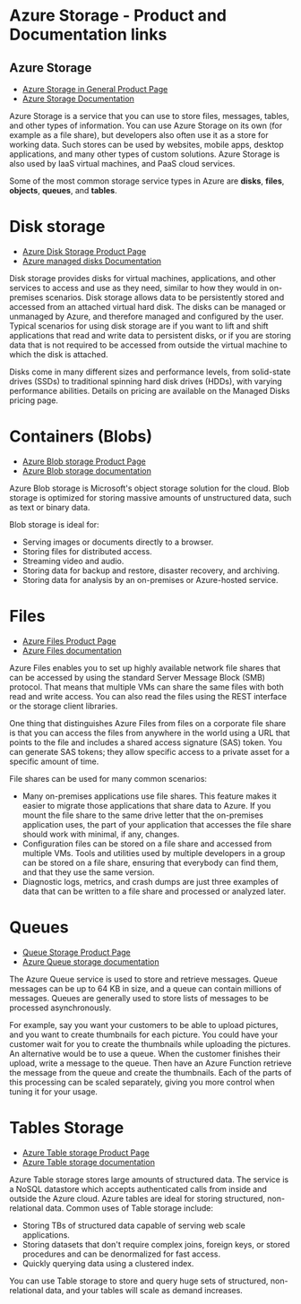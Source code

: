 # Azure Storage - Product and Documentation links


## Azure Storage
* [Azure Storage in General Product Page](https://azure.microsoft.com/en-us/product-categories/storage/)
* [Azure Storage Documentation](https://docs.microsoft.com/en-us/azure/storage/)

Azure Storage is a service that you can use to store files, messages, tables, and other types of information. You can use Azure Storage on its own (for example as a file share), but developers also often use it as a store for working data. Such stores can be used by websites, mobile apps, desktop applications, and many other types of custom solutions. Azure Storage is also used by IaaS virtual machines, and PaaS cloud services.

Some of the most common storage service types in Azure are **disks**, **files**, **objects**, **queues**, and **tables**.

# Disk storage
* [Azure Disk Storage Product Page](https://azure.microsoft.com/en-us/services/storage/disks/)
* [Azure managed disks Documentation](https://docs.microsoft.com/en-us/azure/virtual-machines/windows/managed-disks-overview)

Disk storage provides disks for virtual machines, applications, and other services to access and use as they need, similar to how they would in on-premises scenarios. Disk storage allows data to be persistently stored and accessed from an attached virtual hard disk. The disks can be managed or unmanaged by Azure, and therefore managed and configured by the user. Typical scenarios for using disk storage are if you want to lift and shift applications that read and write data to persistent disks, or if you are storing data that is not required to be accessed from outside the virtual machine to which the disk is attached.

Disks come in many different sizes and performance levels, from solid-state drives (SSDs) to traditional spinning hard disk drives (HDDs), with varying performance abilities. Details on pricing are available on the Managed Disks pricing page.

# Containers (Blobs)
* [Azure Blob storage Product Page](https://azure.microsoft.com/en-us/services/storage/disks/)
* [Azure Blob storage documentation](https://docs.microsoft.com/en-us/azure/storage/blobs/)

Azure Blob storage is Microsoft's object storage solution for the cloud. Blob storage is optimized for storing massive amounts of unstructured data, such as text or binary data.

Blob storage is ideal for:

* Serving images or documents directly to a browser.
* Storing files for distributed access.
* Streaming video and audio.
* Storing data for backup and restore, disaster recovery, and archiving.
* Storing data for analysis by an on-premises or Azure-hosted service.

# Files
* [Azure Files Product Page](https://azure.microsoft.com/en-us/services/storage/files/)
* [Azure Files documentation](https://docs.microsoft.com/en-us/azure/storage/files/)

Azure Files enables you to set up highly available network file shares that can be accessed by using the standard Server Message Block (SMB) protocol. That means that multiple VMs can share the same files with both read and write access. You can also read the files using the REST interface or the storage client libraries.

One thing that distinguishes Azure Files from files on a corporate file share is that you can access the files from anywhere in the world using a URL that points to the file and includes a shared access signature (SAS) token. You can generate SAS tokens; they allow specific access to a private asset for a specific amount of time.

File shares can be used for many common scenarios:

* Many on-premises applications use file shares. This feature makes it easier to migrate those applications that share data to Azure. If you mount the file share to the same drive letter that the on-premises application uses, the part of your application that accesses the file share should work with minimal, if any, changes.
* Configuration files can be stored on a file share and accessed from multiple VMs. Tools and utilities used by multiple developers in a group can be stored on a file share, ensuring that everybody can find them, and that they use the same version.
* Diagnostic logs, metrics, and crash dumps are just three examples of data that can be written to a file share and processed or analyzed later.

# Queues
* [Queue Storage Product Page](https://azure.microsoft.com/en-us/services/storage/queues/)
* [Azure Queue storage documentation](https://docs.microsoft.com/en-us/azure/storage/queues/)

The Azure Queue service is used to store and retrieve messages. Queue messages can be up to 64 KB in size, and a queue can contain millions of messages. Queues are generally used to store lists of messages to be processed asynchronously.

For example, say you want your customers to be able to upload pictures, and you want to create thumbnails for each picture. You could have your customer wait for you to create the thumbnails while uploading the pictures. An alternative would be to use a queue. When the customer finishes their upload, write a message to the queue. Then have an Azure Function retrieve the message from the queue and create the thumbnails. Each of the parts of this processing can be scaled separately, giving you more control when tuning it for your usage.

# Tables Storage
* [Azure Table storage Product Page](https://azure.microsoft.com/en-us/services/storage/tables/)
* [Azure Table storage documentation](https://docs.microsoft.com/en-us/azure/storage/tables/)

Azure Table storage stores large amounts of structured data. The service is a NoSQL datastore which accepts authenticated calls from inside and outside the Azure cloud. Azure tables are ideal for storing structured, non-relational data. Common uses of Table storage include:

* Storing TBs of structured data capable of serving web scale applications.
* Storing datasets that don't require complex joins, foreign keys, or stored procedures and can be denormalized for fast access.
* Quickly querying data using a clustered index.

You can use Table storage to store and query huge sets of structured, non-relational data, and your tables will scale as demand increases.